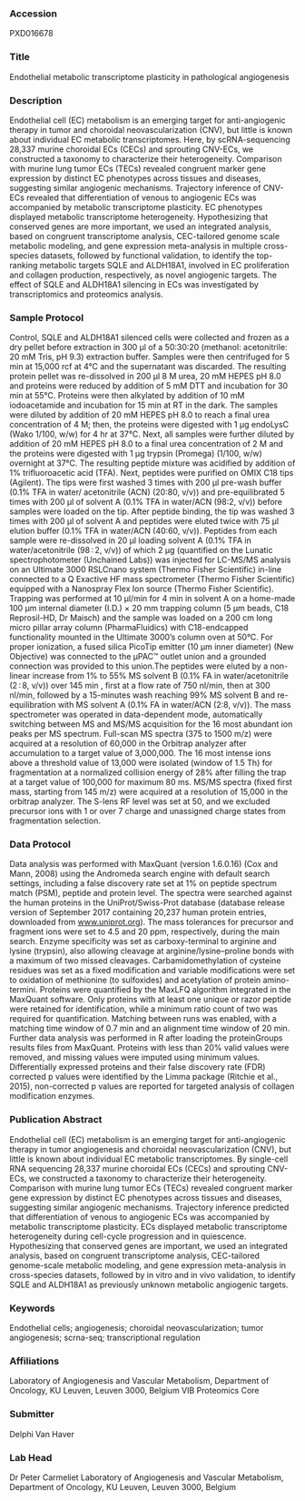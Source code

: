 ### Accession
PXD016678

### Title
Endothelial metabolic transcriptome plasticity in pathological angiogenesis

### Description
Endothelial cell (EC) metabolism is an emerging target for anti-angiogenic therapy in tumor and choroidal neovascularization (CNV), but little is known about individual EC metabolic transcriptomes. Here, by scRNA-sequencing 28,337 murine choroidal ECs (CECs) and sprouting CNV-ECs, we constructed a taxonomy to characterize their heterogeneity. Comparison with murine lung tumor ECs (TECs) revealed congruent marker gene expression by distinct EC phenotypes across tissues and diseases, suggesting similar angiogenic mechanisms. Trajectory inference of CNV-ECs revealed that differentiation of venous to angiogenic ECs was accompanied by metabolic transcriptome plasticity. EC phenotypes displayed metabolic transcriptome heterogeneity. Hypothesizing that conserved genes are more important, we used an integrated analysis, based on congruent transcriptome analysis, CEC-tailored genome scale metabolic modeling, and gene expression meta-analysis in multiple cross-species datasets, followed by functional validation, to identify the top-ranking metabolic targets SQLE and ALDH18A1, involved in EC proliferation and collagen production, respectively, as novel angiogenic targets.  The effect of SQLE and ALDH18A1 silencing in ECs was investigated by transcriptomics and proteomics analysis.

### Sample Protocol
Control, SQLE and ALDH18A1 silenced cells were collected and frozen as a dry pellet before extraction in 300 μl of a 50:30:20 (methanol: acetonitrile: 20 mM Tris, pH 9.3) extraction buffer. Samples were then centrifuged for 5 min at 15,000 rcf at 4°C and the supernatant was discarded. The resulting protein pellet was re-dissolved in 200 µl 8 M urea, 20 mM HEPES pH 8.0 and proteins were reduced by addition of 5 mM DTT and incubation for 30 min at 55°C. Proteins were then alkylated by addition of 10 mM iodoacetamide and incubation for 15 min at RT in the dark. The samples were diluted by addition of 20 mM HEPES pH 8.0 to reach a final urea concentration of 4 M; then, the proteins were digested with 1 μg endoLysC (Wako 1/100, w/w) for 4 hr at 37°C. Next, all samples were further diluted by addition of 20 mM HEPES pH 8.0 to a final urea concentration of 2 M and the proteins were digested with 1 μg trypsin (Promega) (1/100, w/w) overnight at 37°C. The resulting peptide mixture was acidified by addition of 1% trifluoroacetic acid (TFA). Next, peptides were purified on OMIX C18 tips (Agilent). The tips were first washed 3 times with 200 µl pre-wash buffer (0.1% TFA in water/ acetonitrile (ACN) (20:80, v/v)) and pre-equilibrated 5 times with 200 µl of solvent A (0.1% TFA in water/ACN (98:2, v/v)) before samples were loaded on the tip. After peptide binding, the tip was washed 3 times with 200 µl of solvent A and peptides were eluted twice with 75 µl elution buffer (0.1% TFA in water/ACN (40:60, v/v)). Peptides from each sample were re-dissolved in 20 μl loading solvent A (0.1% TFA in water/acetonitrile (98 : 2, v/v)) of which 2 μg (quantified on the Lunatic spectrophotometer (Unchained Labs)) was injected for LC-MS/MS analysis on an Ultimate 3000 RSLCnano system (Thermo Fisher Scientific) in-line connected to a Q Exactive HF mass spectrometer (Thermo Fisher Scientific) equipped with a Nanospray Flex Ion source (Thermo Fisher Scientific). Trapping was performed at 10 μl/min for 4 min in solvent A on a home-made 100 μm internal diameter (I.D.) × 20 mm trapping column (5 μm beads, C18 Reprosil-HD, Dr Maisch) and the sample was loaded on a 200 cm long micro pillar array column (PharmaFluidics) with C18-endcapped functionality mounted in the Ultimate 3000’s column oven at 50°C. For proper ionization, a fused silica PicoTip emitter (10 µm inner diameter) (New Objective) was connected to the µPAC™ outlet union and a grounded connection was provided to this union.The peptides were eluted by a non-linear increase from 1% to 55% MS solvent B (0.1% FA in water/acetonitrile (2 : 8, v/v)) over 145 min , first at a flow rate of 750 nl/min, then at 300 nl/min, followed by a 15-minutes wash reaching 99% MS solvent B and re-equilibration with MS solvent A (0.1% FA in water/ACN (2:8, v/v)). The mass spectrometer was operated in data-dependent mode, automatically switching between MS and MS/MS acquisition for the 16 most abundant ion peaks per MS spectrum. Full-scan MS spectra (375 to 1500 m/z) were acquired at a resolution of 60,000 in the Orbitrap analyzer after accumulation to a target value of 3,000,000. The 16 most intense ions above a threshold value of 13,000 were isolated (window of 1.5 Th) for fragmentation at a normalized collision energy of 28% after filling the trap at a target value of 100,000 for maximum 80 ms. MS/MS spectra (fixed first mass, starting from 145 m/z) were acquired at a resolution of 15,000 in the orbitrap analyzer. The S-lens RF level was set at 50, and we excluded precursor ions with 1 or over 7 charge and unassigned charge states from fragmentation selection.

### Data Protocol
Data analysis was performed with MaxQuant (version 1.6.0.16) (Cox and Mann, 2008) using the Andromeda search engine with default search settings, including a false discovery rate set at 1% on peptide spectrum match (PSM), peptide and protein level. The spectra were searched against the human proteins in the UniProt/Swiss-Prot database (database release version of September 2017 containing 20,237 human protein entries, downloaded from www.uniprot.org). The mass tolerances for precursor and fragment ions were set to 4.5 and 20 ppm, respectively, during the main search. Enzyme specificity was set as carboxy-terminal to arginine and lysine (trypsin), also allowing cleavage at arginine/lysine–proline bonds with a maximum of two missed cleavages. Carbamidomethylation of cysteine residues was set as a fixed modification and variable modifications were set to oxidation of methionine (to sulfoxides) and acetylation of protein amino-termini. Proteins were quantified by the MaxLFQ algorithm integrated in the MaxQuant software. Only proteins with at least one unique or razor peptide were retained for identification, while a minimum ratio count of two was required for quantification. Matching between runs was enabled, with a matching time window of 0.7 min and an alignment time window of 20 min.  Further data analysis was performed in R after loading the proteinGroups results files from MaxQuant. Proteins with less than 20% valid values were removed, and missing values were imputed using minimum values. Differentially expressed proteins and their false discovery rate (FDR) corrected p values were identified by the Limma package (Ritchie et al., 2015), non-corrected p values are reported for targeted analysis of collagen modification enzymes.

### Publication Abstract
Endothelial cell (EC) metabolism is an emerging target for anti-angiogenic therapy in tumor angiogenesis and choroidal neovascularization (CNV), but little is known about individual EC metabolic transcriptomes. By single-cell RNA sequencing 28,337 murine choroidal ECs (CECs) and sprouting CNV-ECs, we constructed a taxonomy to characterize their heterogeneity. Comparison with murine lung tumor ECs (TECs) revealed congruent marker gene expression by distinct EC phenotypes across tissues and diseases, suggesting similar angiogenic mechanisms. Trajectory inference predicted that differentiation of venous to angiogenic ECs was accompanied by metabolic transcriptome plasticity. ECs displayed metabolic transcriptome heterogeneity during cell-cycle progression and in quiescence. Hypothesizing that conserved genes are important, we used an integrated analysis, based on congruent transcriptome analysis, CEC-tailored genome-scale metabolic modeling, and gene expression meta-analysis in cross-species datasets, followed by in&#xa0;vitro and in&#xa0;vivo validation, to identify SQLE and ALDH18A1 as previously unknown metabolic angiogenic targets.

### Keywords
Endothelial cells; angiogenesis; choroidal neovascularization; tumor angiogenesis; scrna-seq; transcriptional regulation

### Affiliations
Laboratory of Angiogenesis and Vascular Metabolism, Department of Oncology, KU Leuven, Leuven 3000, Belgium
VIB Proteomics Core

### Submitter
Delphi Van Haver

### Lab Head
Dr Peter Carmeliet
Laboratory of Angiogenesis and Vascular Metabolism, Department of Oncology, KU Leuven, Leuven 3000, Belgium


